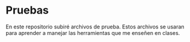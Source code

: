 # Pruebas
En este repositorio subiré archivos de prueba.
Estos archivos se usaran para aprender a manejar las herramientas que me enseñen en clases.
